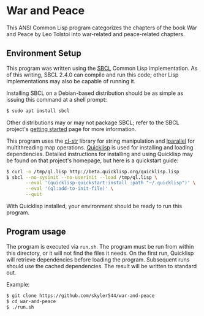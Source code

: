 # War and Peace

This ANSI Common Lisp program categorizes the chapters of the book War and Peace by Leo Tolstoi into war-related and peace-related chapters.

## Environment Setup

This program was written using the [SBCL](https://www.sbcl.org/) Common Lisp implementation. As of this writing, SBCL 2.4.0 can compile and run this code; other Lisp implementations may also be capable of running it.

Installing SBCL on a Debian-based distribution should be as simple as issuing this command at a shell prompt:

```sh
$ sudo apt install sbcl
```

Other distributions may or may not package SBCL; refer to the SBCL project's [getting started](https://www.sbcl.org/getting.html) page for more information.


This program uses the [cl-str](https://github.com/vindarel/cl-str) library for string manipulation and [lparallel](https://github.com/lmj/lparallel) for multithreading map operations. [Quicklisp](https://www.quicklisp.org/beta/) is used for installing and loading dependencies. Detailed instructions for installing and using Quicklisp may be found on that project's homepage, but here is a quickstart guide:

```sh
$ curl -o /tmp/ql.lisp http://beta.quicklisp.org/quicklisp.lisp
$ sbcl --no-sysinit --no-userinit --load /tmp/ql.lisp \
       --eval '(quicklisp-quickstart:install :path "~/.quicklisp")' \
       --eval '(ql:add-to-init-file)' \
       --quit
```

With Quicklisp installed, your environment should be ready to run this program. 

## Program usage

The program is executed via `run.sh`. The program must be run from within this directory, or it will not find the files it needs. On the first run, Quicklisp will retrieve dependencies before loading the program. Subsequent runs should use the cached dependencies. The result will be written to standard out.

Example:

```sh
$ git clone https://github.com/skyler544/war-and-peace
$ cd war-and-peace
$ ./run.sh
```
